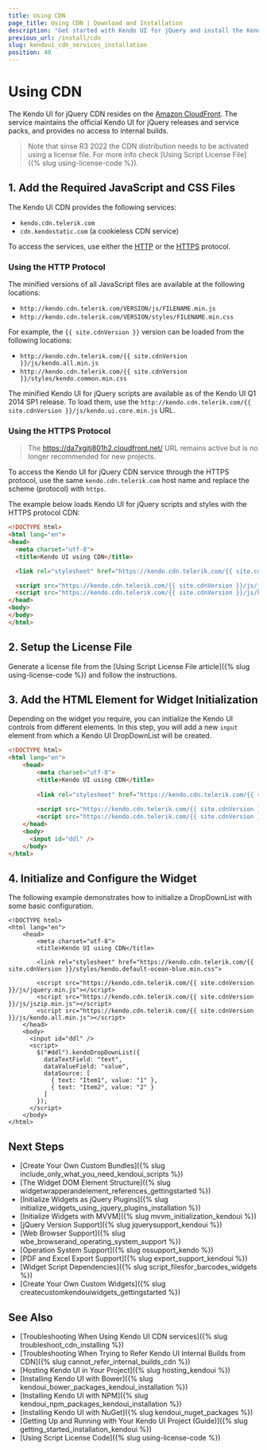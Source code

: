 ```yaml
---
title: Using CDN
page_title: Using CDN | Download and Installation 
description: "Get started with Kendo UI for jQuery and install the Kendo UI widgets by using the Kendo UI CDN services."
previous_url: /install/cdn
slug: kendoui_cdn_services_installation
position: 40
---
```


# Using CDN

The Kendo UI for jQuery CDN resides on the [Amazon CloudFront](https://aws.amazon.com/cloudfront/). The service maintains the official Kendo UI for jQuery releases and service packs, and provides no access to internal builds. 

> Note that sinse R3 2022 the CDN distribution needs to be activated using a license file. For more info check [Using Script License File]({% slug using-license-code %}).

## 1. Add the Required JavaScript and CSS Files

The Kendo UI CDN provides the following services: 

* `kendo.cdn.telerik.com`
* `cdn.kendostatic.com` (a cookieless CDN service)

To access the services, use either the [HTTP](#using-the-http-protocol) or the [HTTPS](#using-the-https-protocol) protocol. 

### Using the HTTP Protocol

The minified versions of all JavaScript files are available at the following locations:
* `http://kendo.cdn.telerik.com/VERSION/js/FILENAME.min.js`
* `http://kendo.cdn.telerik.com/VERSION/styles/FILENAME.min.css`

For example, the `{{ site.cdnVersion }}` version can be loaded from the following locations:  
* `http://kendo.cdn.telerik.com/{{ site.cdnVersion }}/js/kendo.all.min.js`
* `http://kendo.cdn.telerik.com/{{ site.cdnVersion }}/styles/kendo.common.min.css`

The minified Kendo UI for jQuery scripts are available as of the Kendo UI Q1 2014 SP1 release. To load them, use the `http://kendo.cdn.telerik.com/{{ site.cdnVersion }}/js/kendo.ui.core.min.js` URL.

### Using the HTTPS Protocol

> The https://da7xgjtj801h2.cloudfront.net/ URL remains active but is no longer recommended for new projects.

To access the Kendo UI for jQuery CDN service through the HTTPS protocol, use the same `kendo.cdn.telerik.com` host name and replace the scheme (protocol) with `https`. 

The example below loads Kendo UI for jQuery scripts and styles with the HTTPS protocol CDN:

```html
<!DOCTYPE html>
<html lang="en">
<head>
  <meta charset="utf-8">
  <title>Kendo UI using CDN</title>

  <link rel="stylesheet" href="https://kendo.cdn.telerik.com/{{ site.cdnVersion }}/styles/kendo.default-main.min.css">

  <script src="https://kendo.cdn.telerik.com/{{ site.cdnVersion }}/js/jquery.min.js"></script>
  <script src="https://kendo.cdn.telerik.com/{{ site.cdnVersion }}/js/kendo.all.min.js"></script>
</head>
<body>
</body>
</html>
```

## 2. Setup the License File

Generate a license file from the [Using Script License File article]({% slug using-license-code %}) and follow the instructions.

## 3. Add the HTML Element for Widget Initialization

Depending on the widget you require, you can initialize the Kendo UI controls from different elements. In this step, you will add a new `input` element from which a Kendo UI DropDownList will be created. 


```html
<!DOCTYPE html>
<html lang="en">
    <head>
        <meta charset="utf-8">
        <title>Kendo UI using CDN</title>
        
        <link rel="stylesheet" href="https://kendo.cdn.telerik.com/{{ site.cdnVersion }}/styles/kendo.default-main.min.css">
        
        <script src="https://kendo.cdn.telerik.com/{{ site.cdnVersion }}/js/jquery.min.js"></script>
        <script src="https://kendo.cdn.telerik.com/{{ site.cdnVersion }}/js/kendo.all.min.js"></script>
    </head>
    <body>
      <input id="ddl" />	  
    </body>
</html>
```

## 4. Initialize and Configure the Widget

The following example demonstrates how to initialize a DropDownList with some basic configuration.

```dojo
<!DOCTYPE html>
<html lang="en">
    <head>
        <meta charset="utf-8">
        <title>Kendo UI using CDN</title>

        <link rel="stylesheet" href="https://kendo.cdn.telerik.com/{{ site.cdnVersion }}/styles/kendo.default-ocean-blue.min.css">

        <script src="https://kendo.cdn.telerik.com/{{ site.cdnVersion }}/js/jquery.min.js"></script>
        <script src="https://kendo.cdn.telerik.com/{{ site.cdnVersion }}/js/jszip.min.js"></script>
        <script src="https://kendo.cdn.telerik.com/{{ site.cdnVersion }}/js/kendo.all.min.js"></script>
    </head>
    <body>
      <input id="ddl" />
      <script>
	    $("#ddl").kendoDropDownList({
          dataTextField: "text",
          dataValueField: "value",
          dataSource: [
            { text: "Item1", value: "1" },
            { text: "Item2", value: "2" }
          ]
        });
	  </script>	  
    </body>
</html>
```


## Next Steps

* [Create Your Own Custom Bundles]({% slug include_only_what_you_need_kendoui_scripts %})
* [The Widget DOM Element Structure]({% slug widgetwrapperandelement_references_gettingstarted %})
* [Initialize Widgets as jQuery Plugins]({% slug initialize_widgets_using_jquery_plugins_installation %})
* [Initialize Widgets with MVVM]({% slug mvvm_initialization_kendoui %})
* [jQuery Version Support]({% slug jquerysupport_kendoui %})
* [Web Browser Support]({% slug wbe_browserand_operating_system_support %})
* [Operation System Support]({% slug ossupport_kendo %})
* [PDF and Excel Export Support]({% slug export_support_kendoui %})
* [Widget Script Dependencies]({% slug script_filesfor_barcodes_widgets %})
* [Create Your Own Custom Widgets]({% slug createcustomkendouiwidgets_gettingstarted %})

## See Also

* [Troubleshooting When Using Kendo UI CDN services]({% slug troubleshoot_cdn_installing %})
* [Troubleshooting When Trying to Refer Kendo UI Internal Builds from CDN]({% slug cannot_refer_internal_builds_cdn %})
* [Hosting Kendo UI in Your Project]({% slug hosting_kendoui %})
* [Installing Kendo UI with Bower]({% slug kendoui_bower_packages_kendoui_installation %})
* [Installing Kendo UI with NPM]({% slug kendoui_npm_packages_kendoui_installation %})
* [Installing Kendo UI with NuGet]({% slug kendoui_nuget_packages %})
* [Getting Up and Running with Your Kendo UI Project (Guide)]({% slug getting_started_installation_kendoui %})
* [Using Script License Code]({% slug using-license-code %})
